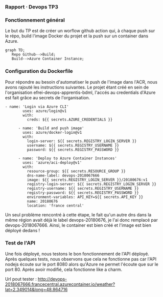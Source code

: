 ### Rapport · Devops TP3

### Fonctionnement général

Le but du TP est de créer un worflow github action qui, à chaque push sur le répo, build l'image Docker du projet et la push sur un container dans Azure.
 ```mermaid
graph TD;
    Repo Github-->Build;
    Build-->Azure Container Instance;
```

### Configuration du Dockerfile

Pour répondre au besoin d'automatiser le push de l'image dans l'ACR, nous avons rajouté les instructions suivantes. 
Le projet étant créé en sein de l'organisation efrei-devops-apprentis-bdml, l'accés au credentials d'Azure est fait grâce au secrets de l'organisation.

```
- name: 'Login via Azure CLI'
        uses: azure/login@v1
        with:
          creds: ${{ secrets.AZURE_CREDENTIALS }}
          
      - name: 'Build and push image'
        uses: azure/docker-login@v1
        with:
          login-server: ${{ secrets.REGISTRY_LOGIN_SERVER }}
          username: ${{ secrets.REGISTRY_USERNAME }}
          password: ${{ secrets.REGISTRY_PASSWORD }}

      - name: 'Deploy to Azure Container Instances'
        uses: 'azure/aci-deploy@v1'
        with:
          resource-group: ${{ secrets.RESOURCE_GROUP }}
          dns-name-label: devops-2018067666
          image: ${{ secrets.REGISTRY_LOGIN_SERVER }}/20180676:v1
          registry-login-server: ${{ secrets.REGISTRY_LOGIN_SERVER }}
          registry-username: ${{ secrets.REGISTRY_USERNAME }}
          registry-password: ${{ secrets.REGISTRY_PASSWORD }}
          environment-variables: API_KEY=${{ secrets.API_KEY }}
          name: 20180676
          location: 'france central'
 ```
 
Un seul problème rencontré à cette étape, le fait qu'un autre dns dans la même région avait déjà le label devops-20180676, je l'ai donc remplacé par devops-2018067666. Ainsi, le container est bien créé et l'image est bien déployé dedans ! 
 
 
 ### Test de l'API 
 
 Une fois déployé, nous testons le bon fonctionnement de l'API déployé. Après quelques tests, nous observons que cela ne fonctionne pas car l'API nodejs écoute sur le port 8080 alors qu'Azure ne permet l'écoute que sur le port 80. Après avoir modifié, cela fonctionne like a charm.
 
 Url pout tester : http://devops-2018067666.francecentral.azurecontainer.io/weather?lat=2.349014&long=48.864716
 
 

